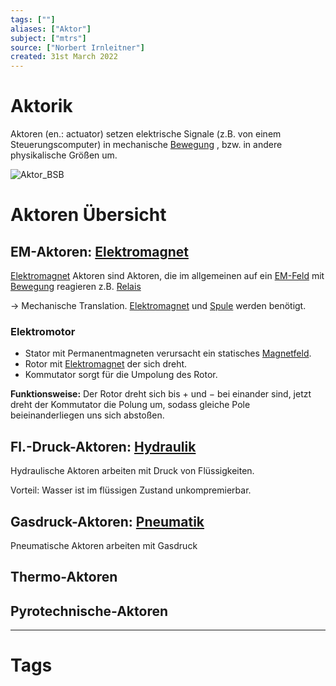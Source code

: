 ```yaml
---
tags: [""]
aliases: ["Aktor"]
subject: ["mtrs"]
source: ["Norbert Irnleitner"]
created: 31st March 2022
---
```


# Aktorik

Aktoren (en.: actuator) setzen elektrische Signale (z.B. von einem Steuerungscomputer) in mechanische [Bewegung](../Physik/Kinematik.md) , bzw. in andere physikalische Größen um.

![Aktor_BSB](assets/Aktor_BSB.svg)

# Aktoren Übersicht

## EM-Aktoren: [Elektromagnet](../Physik/Elektromagnet.md)

[Elektromagnet](../Physik/Elektromagnet.md) Aktoren sind Aktoren, die im allgemeinen auf ein [EM-Feld](../Physik/Elektromagnetische%20Wellen.md) mit [Bewegung](../Physik/Kinematik.md) reagieren z.B. [Relais](Relais.md)

$\rightarrow$ Mechanische Translation. [Elektromagnet](../Physik/Elektromagnet.md) und [Spule](../Elektrotechnik/Induktivitäten.md) werden benötigt.

### Elektromotor

- Stator mit Permanentmagneten verursacht ein statisches [Magnetfeld](../Elektrotechnik/magnetisches%20Feld.md).
- Rotor mit [Elektromagnet](../Physik/Elektromagnet.md) der sich dreht.
- Kommutator sorgt für die Umpolung des Rotor.

**Funktionsweise:** Der Rotor dreht sich bis $+$ und $-$ bei einander sind, jetzt dreht der Kommutator die Polung um, sodass gleiche Pole beieinanderliegen uns sich abstoßen.

## Fl.-Druck-Aktoren: [Hydraulik](Hydraulik.md)

Hydraulische Aktoren arbeiten mit Druck von Flüssigkeiten.

Vorteil: Wasser ist im flüssigen Zustand unkompremierbar.

## Gasdruck-Aktoren: [Pneumatik](Pneumatik.md)

Pneumatische Aktoren arbeiten mit Gasdruck

## Thermo-Aktoren

## Pyrotechnische-Aktoren

---

# Tags